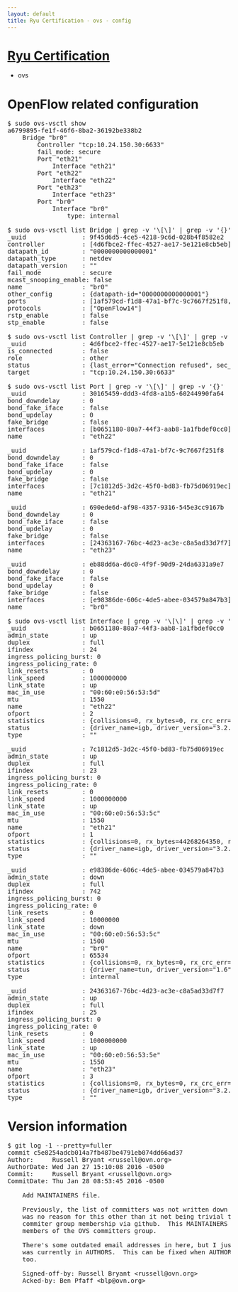 ```yaml
---
layout: default
title: Ryu Certification - ovs - config
---
```

# [Ryu Certification](http://osrg.github.io/ryu/certification.html)
* ovs 

# OpenFlow related configuration
<pre>
$ sudo ovs-vsctl show
a6799895-fe1f-46f6-8ba2-36192be338b2
    Bridge "br0"
        Controller "tcp:10.24.150.30:6633"
        fail_mode: secure
        Port "eth21"
            Interface "eth21"
        Port "eth22"
            Interface "eth22"
        Port "eth23"
            Interface "eth23"
        Port "br0"
            Interface "br0"
                type: internal

$ sudo ovs-vsctl list Bridge | grep -v '\[\]' | grep -v '{}'
_uuid               : 9f45d6d5-4ce5-4218-9c6d-028b4f8582e2
controller          : [4d6fbce2-ffec-4527-ae17-5e121e8cb5eb]
datapath_id         : "0000000000000001"
datapath_type       : netdev
datapath_version    : "<built-in>"
fail_mode           : secure
mcast_snooping_enable: false
name                : "br0"
other_config        : {datapath-id="0000000000000001"}
ports               : [1af579cd-f1d8-47a1-bf7c-9c7667f251f8, 30165459-ddd3-4fd8-a1b5-60244990fa64, 690ede6d-af98-4357-9316-545e3cc9167b, eb88dd6a-d6c0-4f9f-90d9-24da6331a9e7]
protocols           : ["OpenFlow14"]
rstp_enable         : false
stp_enable          : false

$ sudo ovs-vsctl list Controller | grep -v '\[\]' | grep -v '{}'
_uuid               : 4d6fbce2-ffec-4527-ae17-5e121e8cb5eb
is_connected        : false
role                : other
status              : {last_error="Connection refused", sec_since_connect="17", sec_since_disconnect="2", state=BACKOFF}
target              : "tcp:10.24.150.30:6633"

$ sudo ovs-vsctl list Port | grep -v '\[\]' | grep -v '{}'
_uuid               : 30165459-ddd3-4fd8-a1b5-60244990fa64
bond_downdelay      : 0
bond_fake_iface     : false
bond_updelay        : 0
fake_bridge         : false
interfaces          : [b0651180-80a7-44f3-aab8-1a1fbdef0cc0]
name                : "eth22"

_uuid               : 1af579cd-f1d8-47a1-bf7c-9c7667f251f8
bond_downdelay      : 0
bond_fake_iface     : false
bond_updelay        : 0
fake_bridge         : false
interfaces          : [7c1812d5-3d2c-45f0-bd83-fb75d06919ec]
name                : "eth21"

_uuid               : 690ede6d-af98-4357-9316-545e3cc9167b
bond_downdelay      : 0
bond_fake_iface     : false
bond_updelay        : 0
fake_bridge         : false
interfaces          : [24363167-76bc-4d23-ac3e-c8a5ad33d7f7]
name                : "eth23"

_uuid               : eb88dd6a-d6c0-4f9f-90d9-24da6331a9e7
bond_downdelay      : 0
bond_fake_iface     : false
bond_updelay        : 0
fake_bridge         : false
interfaces          : [e98386de-606c-4de5-abee-034579a847b3]
name                : "br0"

$ sudo ovs-vsctl list Interface | grep -v '\[\]' | grep -v '{}'
_uuid               : b0651180-80a7-44f3-aab8-1a1fbdef0cc0
admin_state         : up
duplex              : full
ifindex             : 24
ingress_policing_burst: 0
ingress_policing_rate: 0
link_resets         : 0
link_speed          : 1000000000
link_state          : up
mac_in_use          : "00:60:e0:56:53:5d"
mtu                 : 1550
name                : "eth22"
ofport              : 2
statistics          : {collisions=0, rx_bytes=0, rx_crc_err=0, rx_dropped=0, rx_errors=0, rx_frame_err=0, rx_over_err=0, rx_packets=0, tx_bytes=30119744208, tx_dropped=0, tx_errors=0, tx_packets=20107181}
status              : {driver_name=igb, driver_version="3.2.10-k", firmware_version="2.10-9"}
type                : ""

_uuid               : 7c1812d5-3d2c-45f0-bd83-fb75d06919ec
admin_state         : up
duplex              : full
ifindex             : 23
ingress_policing_burst: 0
ingress_policing_rate: 0
link_resets         : 0
link_speed          : 1000000000
link_state          : up
mac_in_use          : "00:60:e0:56:53:5c"
mtu                 : 1550
name                : "eth21"
ofport              : 1
statistics          : {collisions=0, rx_bytes=44268264350, rx_crc_err=0, rx_dropped=0, rx_errors=0, rx_frame_err=0, rx_over_err=0, rx_packets=29572424, tx_bytes=0, tx_dropped=0, tx_errors=0, tx_packets=0}
status              : {driver_name=igb, driver_version="3.2.10-k", firmware_version="2.10-9"}
type                : ""

_uuid               : e98386de-606c-4de5-abee-034579a847b3
admin_state         : down
duplex              : full
ifindex             : 742
ingress_policing_burst: 0
ingress_policing_rate: 0
link_resets         : 0
link_speed          : 10000000
link_state          : down
mac_in_use          : "00:60:e0:56:53:5c"
mtu                 : 1500
name                : "br0"
ofport              : 65534
statistics          : {collisions=0, rx_bytes=0, rx_crc_err=0, rx_dropped=0, rx_errors=0, rx_frame_err=0, rx_over_err=0, rx_packets=0, tx_bytes=0, tx_dropped=0, tx_errors=0, tx_packets=0}
status              : {driver_name=tun, driver_version="1.6", firmware_version="N/A"}
type                : internal

_uuid               : 24363167-76bc-4d23-ac3e-c8a5ad33d7f7
admin_state         : up
duplex              : full
ifindex             : 25
ingress_policing_burst: 0
ingress_policing_rate: 0
link_resets         : 0
link_speed          : 1000000000
link_state          : up
mac_in_use          : "00:60:e0:56:53:5e"
mtu                 : 1550
name                : "eth23"
ofport              : 3
statistics          : {collisions=0, rx_bytes=0, rx_crc_err=0, rx_dropped=0, rx_errors=0, rx_frame_err=0, rx_over_err=0, rx_packets=0, tx_bytes=7872423000, tx_dropped=0, tx_errors=0, tx_packets=5248282}
status              : {driver_name=igb, driver_version="3.2.10-k", firmware_version="2.10-9"}
type                : ""
</pre>

# Version information
<pre>
$ git log -1 --pretty=fuller
commit c5e8254adcb014a7fb487be4791eb074dd66ad37
Author:     Russell Bryant &lt;russell@ovn.org&gt;
AuthorDate: Wed Jan 27 15:10:08 2016 -0500
Commit:     Russell Bryant &lt;russell@ovn.org&gt;
CommitDate: Thu Jan 28 08:53:45 2016 -0500

    Add MAINTAINERS file.
    
    Previously, the list of committers was not written down publicly.  There
    was no reason for this other than it not being trivial to expose the
    commiter group membership via github.  This MAINTAINERS file lists the
    members of the OVS committers group.
    
    There's some outdated email addresses in here, but I just copied what
    was currently in AUTHORS.  This can be fixed when AUTHORS gets fixed,
    too.
    
    Signed-off-by: Russell Bryant &lt;russell@ovn.org&gt;
    Acked-by: Ben Pfaff &lt;blp@ovn.org&gt;
</pre>
